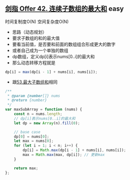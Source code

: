 ## [剑指 Offer 42. 连续子数组的最大和](https://leetcode.cn/problems/lian-xu-zi-shu-zu-de-zui-da-he-lcof/) <Badge type="success">easy</Badge>

时间复制度O(N)
空间复杂度O(N)

- 思路（动态规划）
- 要求子数组的和的最大值
- 要看当前值，是否要和前面的数组组合形成更大的数字
- 或者自己成为一个单独的数组
- dp数组，定义dp[i]表示nums[0..i]的最大和
- 那么动态转移方程就是
```js
dp[i] = max(dp[i - 1] + nums[i], nums[i]);
```
- 跟[53.最大子数组和](/js-logs/dynamic-programming#53最大子数组和)相同

```js
/**
 * @param {number[]} nums
 * @return {number}
 */
var maxSubArray = function (nums) {
    const n = nums.length;
    // dp[i]表示nums[0..i]的最大和
    let dp = new Array(n).fill(0);

    // base case
    dp[0] = nums[0];
    let max = nums[0];
    for (let i = 1; i < n; i++) {
        dp[i] = Math.max(dp[i - 1] + nums[i], nums[i]);
        max = Math.max(max, dp[i]); // 更新max
    }

    return max;
};
```
